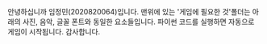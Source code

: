 안녕하십니까 임정민(2020820064)입니다.
맨위에 있는 '게임에 필요한 것'폴더는 
아래의 사진, 음악, 글꼴 폰트와 동일한 요소들입니다.
파이썬 코드를 실행하면 자동으로 게임이 시작됩니다.
감사합니다.
